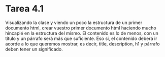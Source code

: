 # Tarea 4.1
Visualizando la clase y viendo un poco la estructura de un
primer documento html, crear vuestro primer documento
html haciendo mucho hincapié en la estructura del mismo. El
contenido es lo de menos, con un título y un párrafo será más
que suficiente. Eso si, el contenido deberá ir acorde a lo que
queremos mostrar, es decir, title, description, h1 y párrafo
deben tener un significado.
